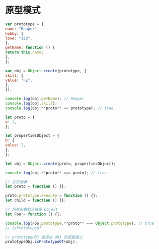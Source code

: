 <!--
 * @Description: 原型模式
 * @version:
 * @Author: 宁四凯
 * @Date: 2020-09-12 08:49:03
 * @LastEditors: 宁四凯
 * @LastEditTime: 2020-09-16 11:17:22
-->

# 原型模式

```javascript
var prototype = {
name: "Reaper",
hobby: {
love: "123",
},
getName: function () {
return this.name;
},
};

var obj = Object.create(prototype, {
skill: {
value: "FE",
},
});

console.log(obj.getName); // Reaper
console.log(obj.skill);
console.log(obj.**proto** == prototype); // true

let proto = {
a: 1,
};

let propertiesObject = {
b: {
value: 2,
},
};

let obj = Object.create(proto, propertiesObject);

console.log(obj.**proto** === proto); // true

// 方法继承
let proto = function () {};

proto.prototype.execute = function () {};
let child = function () {};

// 所有函数默认继承 Object
let Foo = function () {};

console.log(Foo.prototype.**proto** === Object.prototype); // true
// isPrototypeOf

// prototypeObj 是否在 obj 的原型链上
prototypeObj.isPrototypeOf(obj);
```
